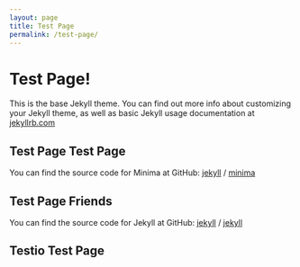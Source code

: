 ```yaml
---
layout: page
title: Test Page
permalink: /test-page/
---
```


# Test Page!
This is the base Jekyll theme. You can find out more info about customizing your Jekyll theme, as well as basic Jekyll usage documentation at [jekyllrb.com](https://jekyllrb.com/)

## Test Page Test Page
You can find the source code for Minima at GitHub:
[jekyll][jekyll-organization] /
[minima](https://github.com/jekyll/minima)

## Test Page Friends
You can find the source code for Jekyll at GitHub:
[jekyll][jekyll-organization] /
[jekyll](https://github.com/jekyll/jekyll)

## Testio Test Page
[jekyll-organization]: https://github.com/jekyll
